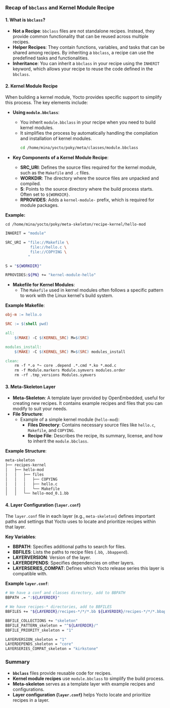### Recap of `bbclass` and Kernel Module Recipe

#### 1. **What is `bbclass`?**
- **Not a Recipe**: `bbclass` files are not standalone recipes. Instead, they provide common functionality that can be reused across multiple recipes.
- **Helper Recipes**: They contain functions, variables, and tasks that can be shared among recipes. By inheriting a `bbclass`, a recipe can use the predefined tasks and functionalities.
- **Inheritance**: You can inherit a `bbclass` in your recipe using the `INHERIT` keyword, which allows your recipe to reuse the code defined in the `bbclass`.

#### 2. **Kernel Module Recipe**

When building a kernel module, Yocto provides specific support to simplify this process. The key elements include:

- **Using `module.bbclass`**: 
  - You inherit `module.bbclass` in your recipe when you need to build kernel modules. 
  - It simplifies the process by automatically handling the compilation and installation of kernel modules.
    ```bash
    cd /home/mina/yocto/poky/meta/classes/module.bbclass
    ```

- **Key Components of a Kernel Module Recipe**:
  - **SRC_URI**: Defines the source files required for the kernel module, such as the `Makefile` and `.c` files.
  - **WORKDIR**: The directory where the source files are unpacked and compiled.
  - **S**: Points to the source directory where the build process starts. Often set to `${WORKDIR}`.
  - **RPROVIDES**: Adds a `kernel-module-` prefix, which is required for module packages.

**Example:**

```
cd /home/mina/yocto/poky/meta-skeleton/recipe-kernel/hello-mod
```

```bash
INHERIT = "module"

SRC_URI = "file://Makefile \
           file://hello.c \
           file://COPYING \
          "

S = "${WORKDIR}"

RPROVIDES:${PN} += "kernel-module-hello"
```

- **Makefile for Kernel Modules**:
  - The `Makefile` used in kernel modules often follows a specific pattern to work with the Linux kernel's build system.
  
**Example Makefile**:
```makefile
obj-m := hello.o

SRC := $(shell pwd)

all:
	$(MAKE) -C $(KERNEL_SRC) M=$(SRC)

modules_install:
	$(MAKE) -C $(KERNEL_SRC) M=$(SRC) modules_install

clean:
	rm -f *.o *~ core .depend .*.cmd *.ko *.mod.c
	rm -f Module.markers Module.symvers modules.order
	rm -rf .tmp_versions Modules.symvers
```

#### 3. **Meta-Skeleton Layer**
- **Meta-Skeleton**: A template layer provided by OpenEmbedded, useful for creating new recipes. It contains example recipes and files that you can modify to suit your needs.
- **File Structure**:
  - Example of a simple kernel module (`hello-mod`):
    - **Files Directory**: Contains necessary source files like `hello.c`, `Makefile`, and `COPYING`.
    - **Recipe File**: Describes the recipe, its summary, license, and how to inherit the `module.bbclass`.

**Example Structure**:
```bash
meta-skeleton
├── recipes-kernel
│   ├── hello-mod
│   │   ├── files
│   │   │   ├── COPYING
│   │   │   ├── hello.c
│   │   │   └── Makefile
│   │   └── hello-mod_0.1.bb

```

#### 4. **Layer Configuration (`layer.conf`)**

The `layer.conf` file in each layer (e.g., `meta-skeleton`) defines important paths and settings that Yocto uses to locate and prioritize recipes within that layer.

**Key Variables**:
- **BBPATH**: Specifies additional paths to search for files.
- **BBFILES**: Lists the paths to recipe files (`.bb`, `.bbappend`).
- **LAYERVERSION**: Version of the layer.
- **LAYERDEPENDS**: Specifies dependencies on other layers.
- **LAYERSERIES_COMPAT**: Defines which Yocto release series this layer is compatible with.

**Example `layer.conf`**:
```bash
# We have a conf and classes directory, add to BBPATH
BBPATH .= ":${LAYERDIR}"

# We have recipes-* directories, add to BBFILES
BBFILES += "${LAYERDIR}/recipes-*/*/*.bb ${LAYERDIR}/recipes-*/*/*.bbappend"

BBFILE_COLLECTIONS += "skeleton"
BBFILE_PATTERN_skeleton = "^${LAYERDIR}/"
BBFILE_PRIORITY_skeleton = "1"

LAYERVERSION_skeleton = "1"
LAYERDEPENDS_skeleton = "core"
LAYERSERIES_COMPAT_skeleton = "kirkstone"
```

### Summary

- **`bbclass`** files provide reusable code for recipes.
- **Kernel module recipes** use `module.bbclass` to simplify the build process.
- **Meta-skeleton** serves as a template layer with example recipes and configurations.
- **Layer configuration (`layer.conf`)** helps Yocto locate and prioritize recipes in a layer.